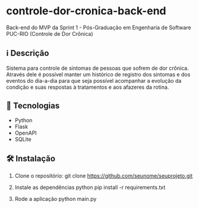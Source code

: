 # controle-dor-cronica-back-end
Back-end do MVP da Sprint 1 - Pós-Graduação em Engenharia de Software PUC-RIO (Controle de Dor Crônica)

## ℹ️ Descrição

Sistema para controle de sintomas de pessoas que sofrem de dor crônica. Através dele é possível manter um histórico de registro dos sintomas e dos eventos do dia-a-dia para que seja possível acompanhar a evolução da condição e suas respostas à tratamentos e aos afazeres da rotina.

## 🚀 Tecnologias

- Python
- Flask
- OpenAPI
- SQLite

## 🛠️ Instalação

1. Clone o repositório:
git clone https://github.com/seunome/seuprojeto.git

2. Instale as dependências python
pip install -r requirements.txt

3. Rode a aplicação
python main.py
